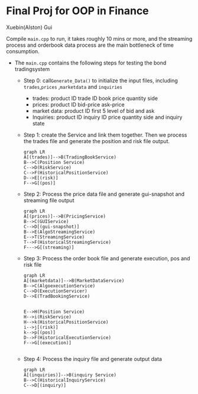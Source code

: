 # Final Proj for OOP in Finance 

Xuebin(Alston) Gui

Compile `main.cpp` to run, it takes roughly 10 mins or more, and the streaming process and orderbook data process are the main bottleneck of time consumption.

- The `main.cpp` contains the following steps for testing the bond tradingsystem

  - Step 0: call`Generate_Data()` to initialize the input files, including  `trades`,`prices` ,`marketdata` and `inquiries`

    - trades: product ID trade ID book price quantity side
    - prices: product ID bid-price ask-price
    - market data: product ID first 5 level of bid and ask
    - Inquiries: product ID inquiry ID price quantity side and inquiry state

  - Step 1: create the Service and link them together. Then we process the trades file and generate the position and risk file output.

    ```mermaid
    graph LR
    A[(trades)]-->B(TradingBookService)
    B-->C(Position Service)
    C-->D(RiskService)
    C-->F(HistoricalPositionService)
    D-->E[(risk)]
    F-->G[(pos)]
    ```

  - Step 2: Process the price data file and generate gui-snapshot and streaming file output

    ```mermaid
    graph LR
    A[(prices)]-->B(PricingService)
    B-->C(GUIService)
    C-->D[(gui-snapshot)]
    B-->E(AlgoStreamingService)
    E-->T(StreamingService)
    T-->F(HistoricalStreamingService)
    F--->G[(streaming)]
    ```

  - Step 3: Process the order book file and generate execution, pos and risk file

    ```mermaid
    graph LR
    A[(marketdata)]-->B(MarketDataService)
    B-->C(AlgoexecutionService)
    C-->D(ExecutionServicer)
    D-->E(TradBookingService)
    
    
    E-->H(Position Service)
    H-->i(RiskService)
    H-->k(HistoricalPositionService)
    i-->j[(risk)]
    k-->p[(pos)]
    D-->F(HistoricalExecutionService)
    F-->G[(execution)]
    
    
    ```

  - Step 4: Process the inquiry file and generate output data

    ```mermaid
    graph LR
    A[(inquiries)]-->B(inquiry Service)
    B-->C(HistoricalInquiryService)
    C-->D[(inquiry)]
    ```

    

